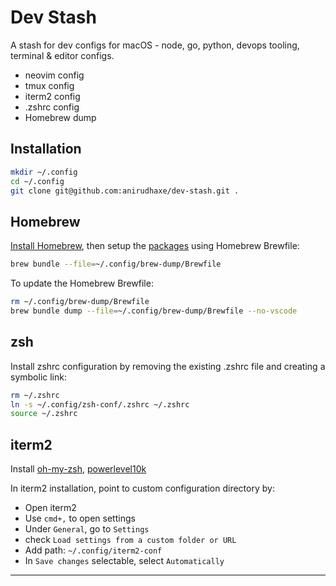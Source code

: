 # Dev Stash

A stash for dev configs for macOS - node, go, python, devops tooling, terminal & editor configs.

- neovim config
- tmux config
- iterm2 config
- .zshrc config
- Homebrew dump

## Installation

```bash
mkdir ~/.config
cd ~/.config
git clone git@github.com:anirudhaxe/dev-stash.git .
```

## Homebrew

[Install Homebrew](https://brew.sh/), then setup the [packages](https://github.com/anirudhaxe/dev-stash/blob/main/brew-dump/Brewfile) using Homebrew Brewfile:

```bash
brew bundle --file=~/.config/brew-dump/Brewfile
```

To update the Homebrew Brewfile:

```bash
rm ~/.config/brew-dump/Brewfile
brew bundle dump --file=~/.config/brew-dump/Brewfile --no-vscode
```

## zsh

Install zshrc configuration by removing the existing .zshrc file and creating a symbolic link:

```bash
rm ~/.zshrc
ln -s ~/.config/zsh-conf/.zshrc ~/.zshrc
source ~/.zshrc
```

## iterm2

Install [oh-my-zsh](https://ohmyz.sh/#install), [powerlevel10k](https://github.com/romkatv/powerlevel10k?tab=readme-ov-file#installation)

In iterm2 installation, point to custom configuration directory by:

- Open iterm2
- Use `cmd+,` to open settings
- Under `General`, go to `Settings`
- check `Load settings from a custom folder or URL`
- Add path: `~/.config/iterm2-conf`
- In `Save changes` selectable, select `Automatically`

---
